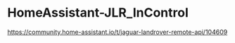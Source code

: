 # HomeAssistant-JLR_InControl
https://community.home-assistant.io/t/jaguar-landrover-remote-api/104609
